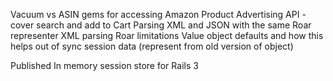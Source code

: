 Vacuum vs ASIN gems for accessing Amazon Product Advertising API - cover search and add to Cart
Parsing XML and JSON with the same Roar representer
XML parsing Roar limitations
Value object defaults and how this helps out of sync session data (represent from old version of object)

Published
In memory session store for Rails 3